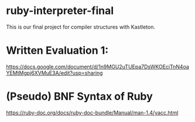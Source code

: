 # ruby-interpreter-final
This is our final project for compiler structures with Kastleton.

# Written Evaluation 1:
https://docs.google.com/document/d/1n9MGU2uTUEpa7DsWKOEciTnN4oaYEMtMgpj6XVMuE3A/edit?usp=sharing

# (Pseudo) BNF Syntax of Ruby
https://ruby-doc.org/docs/ruby-doc-bundle/Manual/man-1.4/yacc.html
